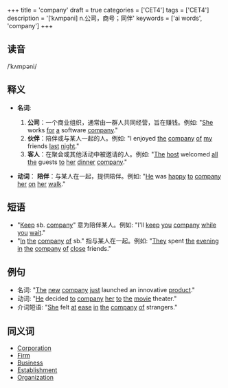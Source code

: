 +++
title = 'company'
draft = true
categories = ['CET4']
tags = ['CET4']
description = '[ˈkʌmpəni] n.公司，商号；同伴'
keywords = ['ai words', 'company']
+++

## 读音
/ˈkʌmpəni/

## 释义
- **名词**: 
    1. **公司**：一个商业组织，通常由一群人共同经营，旨在赚钱。例如: "[She](/zh/post/she/) works [for](/zh/post/for/) [a](/zh/post/a/) software [company](/zh/post/company/)."
    2. **伙伴**：陪伴或与某人一起的人。例如: "I enjoyed [the](/zh/post/the/) [company](/zh/post/company/) [of](/zh/post/of/) [my](/zh/post/my/) friends [last](/zh/post/last/) [night](/zh/post/night/)."
    3. **客人**：在聚会或其他活动中被邀请的人。例如: "[The](/zh/post/the/) [host](/zh/post/host/) welcomed [all](/zh/post/all/) [the](/zh/post/the/) guests [to](/zh/post/to/) [her](/zh/post/her/) [dinner](/zh/post/dinner/) [company](/zh/post/company/)."

- **动词**：
    **陪伴**：与某人在一起，提供陪伴。例如: "[He](/zh/post/he/) was [happy](/zh/post/happy/) [to](/zh/post/to/) [company](/zh/post/company/) [her](/zh/post/her/) [on](/zh/post/on/) [her](/zh/post/her/) [walk](/zh/post/walk/)."

## 短语
- "[Keep](/zh/post/keep/) sb. [company](/zh/post/company/)" 意为陪伴某人。例如: "I'll [keep](/zh/post/keep/) [you](/zh/post/you/) [company](/zh/post/company/) [while](/zh/post/while/) [you](/zh/post/you/) [wait](/zh/post/wait/)."
- "[In](/zh/post/in/) [the](/zh/post/the/) [company](/zh/post/company/) [of](/zh/post/of/) sb." 指与某人在一起。例如: "[They](/zh/post/they/) spent [the](/zh/post/the/) [evening](/zh/post/evening/) [in](/zh/post/in/) [the](/zh/post/the/) [company](/zh/post/company/) [of](/zh/post/of/) [close](/zh/post/close/) friends."

## 例句
- 名词: "[The](/zh/post/the/) [new](/zh/post/new/) [company](/zh/post/company/) [just](/zh/post/just/) launched an innovative [product](/zh/post/product/)."
- 动词: "[He](/zh/post/he/) decided [to](/zh/post/to/) [company](/zh/post/company/) [her](/zh/post/her/) [to](/zh/post/to/) [the](/zh/post/the/) [movie](/zh/post/movie/) theater."
- 介词短语: "[She](/zh/post/she/) felt [at](/zh/post/at/) [ease](/zh/post/ease/) [in](/zh/post/in/) [the](/zh/post/the/) [company](/zh/post/company/) [of](/zh/post/of/) strangers."

## 同义词
- [Corporation](/zh/post/corporation/)
- [Firm](/zh/post/firm/)
- [Business](/zh/post/business/)
- [Establishment](/zh/post/establishment/)
- [Organization](/zh/post/organization/)
